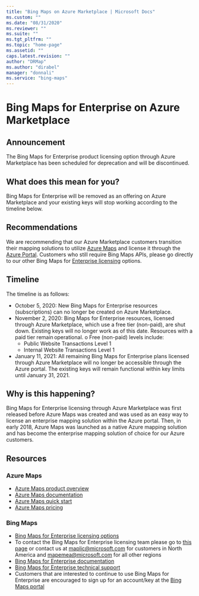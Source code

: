 ```yaml
---
title: "Bing Maps on Azure Marketplace | Microsoft Docs"
ms.custom: ""
ms.date: "08/31/2020"
ms.reviewer: ""
ms.suite: ""
ms.tgt_pltfrm: ""
ms.topic: "home-page"
ms.assetid: ""
caps.latest.revision: ""
author: "DRMap"
ms.author: "dirabel"
manager: "donnali"
ms.service: "bing-maps"
---
```

# Bing Maps for Enterprise on Azure Marketplace

## Announcement
The Bing Maps for Enterprise product licensing option through Azure Marketplace has been scheduled for deprecation and will be discontinued.

## What does this mean for you?
Bing Maps for Enterprise will be removed as an offering on Azure Marketplace and your existing keys will stop working according to the timeline below.

## Recommendations
We are recommending that our Azure Marketplace customers transition their mapping solutions to utilize [Azure Maps](https://azure.microsoft.com/services/azure-maps/) and license it through the [Azure Portal](https://portal.azure.com/#home). Customers who still require Bing Maps APIs, please go directly to our other Bing Maps for [Enterprise licensing](https://www.microsoft.com/en-us/maps/licensing) options.

## Timeline
The timeline is as follows:
- October 5, 2020: New Bing Maps for Enterprise resources (subscriptions) can no longer be created on Azure Marketplace.
- November 2, 2020: Bing Maps for Enterprise resources, licensed through Azure Marketplace, which use a free tier (non-paid), are shut down. Existing keys will no longer work as of this date. Resources with a paid tier remain operational.
o	Free (non-paid) levels include:
  - Public Website Transactions Level 1
  - Internal Website Transactions Level 1
-	January 11, 2021: All remaining Bing Maps for Enterprise plans licensed through Azure Marketplace will no longer be accessible through the Azure portal. The existing keys will remain functional within key limits until January 31, 2021.

## Why is this happening?
Bing Maps for Enterprise licensing through Azure Marketplace was first released before Azure Maps was created and was used as an easy way to license an enterprise mapping solution within the Azure portal. Then, in early 2018, Azure Maps was launched as a native Azure mapping solution and has become the enterprise mapping solution of choice for our Azure customers.

## Resources

### Azure Maps
- [Azure Maps product overview](https://azure.microsoft.com/services/azure-maps/)
- [Azure Maps documentation](https://docs.microsoft.com/azure/azure-maps/)
- [Azure Maps quick start](https://docs.microsoft.com/azure/azure-maps/quick-demo-map-app)
- [Azure Maps pricing](https://azure.microsoft.com/pricing/details/azure-maps/)

### Bing Maps
- [Bing Maps for Enterprise licensing options](https://www.microsoft.com/en-us/maps/licensing)
- To contact the Bing Maps for Enterprise licensing team please go to [this page](https://www.microsoft.com/en-us/maps/contact-us) or contact us at maplic@microsoft.com for customers in North America and mapemea@microsoft.com for all other regions
- [Bing Maps for Enterprise documentation](https://docs.microsoft.com/bingmaps/)
- [Bing Maps for Enterprise technical support](https://support.microsoft.com/en-us/supportforbusiness/productselection?sapId=a2a88740-f135-42df-37d0-430a1b6cffc1)
- Customers that are interested to continue to use Bing Maps for Enterprise are encouraged to sign up for an account/key at the [Bing Maps portal](https://www.bingmapsportal.com/)
